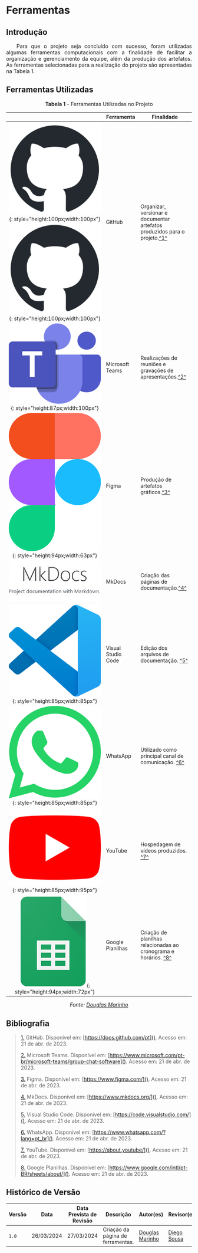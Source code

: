 # Ferramentas

## Introdução

<p style="text-align: justify;">&emsp;&emsp;Para que o projeto seja concluído com sucesso, foram utilizadas algumas ferramentas computacionais com a finalidade de facilitar a organização e gerenciamento da equipe, além da produção dos artefatos. As ferramentas selecionadas para a realização do projeto são apresentadas na Tabela 1.</p>

## Ferramentas Utilizadas

<center>

**Tabela 1** - Ferramentas Utilizadas no Projeto

|                                                                                                                                                                                                       | Ferramenta                | Finalidade                                                                                                  |
| :---------------------------------------------------------------------------------------------------------------------------------------------------------------------------------------------------: | ------------------------- | ----------------------------------------------------------------------------------------------------------- |
| ![Logo do GitHub](../assets/ferramentas/github.png#only-light){: style="height:100px;width:100px"}![Logo do GitHub](../assets/ferramentas/github.png#only-dark){: style="height:100px;width:100px"} | GitHub                    | Organizar, versionar e documentar artefatos produzidos para o projeto.<a id="anchor_1" href="#FRM1">^1^</a> |
|                                                    ![Logo do Microsoft Teams](../assets/ferramentas/teams.png){: style="height:87px;width:100px"}                                                     | Microsoft Teams           | Realizações de reuniões e gravações de apresentações.<a id="anchor_2" href="#FRM2">^2^</a>                  |
|                                                          ![Logo do Figma](../assets/ferramentas/figma.png){: style="height:94px;width:63px"}                                                          | Figma                     | Produção de artefatos gráficos.<a id="anchor_3" href="#FRM3">^3^</a>                                        |
|                                                                          ![Logo do MkDocs](../assets/ferramentas/mkdocs.png)                                                                          | MkDocs                    | Criação das páginas de documentação.<a id="anchor_4" href="#FRM4">^4^</a>                                   |
|                                                   ![Logo do Visual Studio Code](../assets/ferramentas/vscode.png){: style="height:85px;width:85px"}                                                   | Visual Studio Code        | Edição dos arquivos de documentação. <a id="anchor_5" href="#FRM5">^5^</a>                                  |
|                                                       ![Logo do WhatsApp](../assets/ferramentas/whatsapp.png){: style="height:85px;width:85px"}                                                       | WhatsApp                  | Utilizado como principal canal de comunicação. <a id="anchor_6" href="#FRM6">^6^</a>                        |
|                                                        ![Logo do Youtube](../assets/ferramentas/youtube.png){: style="height:85px;width:95px"}                                                        | YouTube                   | Hospedagem de vídeos produzidos. <a id="anchor_7" href="#FRM7">^7^</a>                                      |
|                                                   ![Logo do Google Planilhas](../assets/ferramentas/gsheets.png){: style="height:94px;width:72px"}                                                    | Google Planilhas          | Criação de planilhas relacionadas ao cronograma e horários. <a id="anchor_8" href="#FRM8">^8^</a>           |                        |                                   |


_Fonte: [Douglas Marinho](https://github.com/M4RINH0)_

</center>

## Bibliografia

> <a id="FRM1" href="#anchor_1">1.</a> GitHub. Disponível em: [https://docs.github.com/pt](). Acesso em: 21 de abr. de 2023.
>
> <a id="FRM2" href="#anchor_2">2.</a> Microsoft Teams. Disponível em: [https://www.microsoft.com/pt-br/microsoft-teams/group-chat-software](). Acesso em: 21 de abr. de 2023.
>
> <a id="FRM3" href="#anchor_3">3.</a> Figma. Disponível em: [https://www.figma.com/](). Acesso em: 21 de abr. de 2023.
>
> <a id="FRM4" href="#anchor_4">4.</a> MkDocs. Disponível em: [https://www.mkdocs.org/](). Acesso em: 21 de abr. de 2023.
>
> <a id="FRM5" href="#anchor_5">5.</a> Visual Studio Code. Disponível em: [https://code.visualstudio.com/](). Acesso em: 21 de abr. de 2023.
>
> <a id="FRM6" href="#anchor_6">6.</a> WhatsApp. Disponível em: [https://www.whatsapp.com/?lang=pt_br](). Acesso em: 21 de abr. de 2023.
>
> <a id="FRM7" href="#anchor_7">7.</a> YouTube. Disponível em: [https://about.youtube/](). Acesso em: 21 de abr. de 2023.
>
> <a id="FRM8" href="#anchor_8">8.</a> Google Planilhas. Disponível em: [https://www.google.com/intl/pt-BR/sheets/about/](). Acesso em: 21 de abr. de 2023.

## <a>Histórico de Versão</a>

| Versão | Data    | Data Prevista de Revisão  | Descrição   | Autor(es)   | Revisor(es)     |
| ------ | ----------| ------ | ----------------------- | ------ | ------------ |
| `1.0`  | 26/03/2024 | 27/03/2024 | Criação da página de ferramentas.   | [Douglas Marinho](https://github.com/M4RINH0) |  [Diego Sousa](https://github.com/DiegoSousaLeite) |